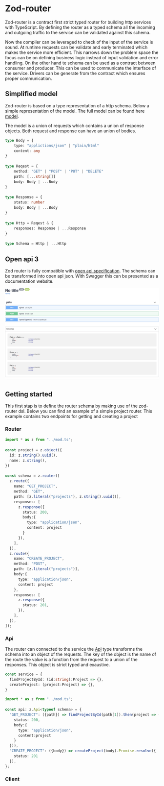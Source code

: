 # Zod-router
Zod-router is a contract first strict typed router for building http services with TypeScript. By defining the router as a typed schema all the incoming and outgoing traffic to the service can be validated against this schema. 

Now the compiler can be leveraged to check of the input of the service is sound. At runtime requests can be validate and early terminated which makes the service more efficient. This narrows down the problem space the focus can be on defining business logic instead of input validation and error handling. On the other hand te schema can be used as a contract between consumer and producer. This can be used to communicate the interface of the service. Drivers can be generate from the contract which ensures proper communication. 


## Simplified model

Zod-router is based on a type representation of a http schema.  Below a simple representation of the model. The full model can be found here [model](./lib/model.ts).

The model is a union of requests which contains a union of response objects. Both request and response can have an union of bodies.

````ts
type Body = {
    type: "applictions/json" | "plain/html"
    content: any
}

type Reqest = {
    method: "GET" | "POST" | "PUT" | "DELETE"
    path: [...string[]]
    body: Body | ...Body
}

type Response = {
    status: number
    body: Body | ...Body
}

type Http = Reqest & {
    responses: Response | ...Response
}

type Schema = Http | ...Http
````

## Open api 3
Zod router is fully compatible with [open api specification](https://www.openapis.org/). The schema can be transformed into open api json. With Swagger this can be presented as a documentation website.

![GitHub Logo](images/pets_swagger.png)


## Getting started
This first stap is to define the router schema by making use of the zod-router dsl. Below you can find an example of a simple project router. This example contains two endpoints for getting and creating a project

### Router
````ts
import * as z from "../mod.ts";

const project = z.object({
  id: z.string().uuid(),
  name: z.string(),
})

const schema = z.router([
  z.route({
    name: "GET_PROJECT",
    method: "GET",
    path: [z.literal("projects"), z.string().uuid()],
    responses: [
      z.response({
        status: 200,
        body:{
          type: "application/json",
          content: project
        }       
      }),
    ],
  }),
  z.route({
    name: "CREATE_PROJECT",
    method: "POST",
    path: [z.literal("projects")],
    body:{
      type: "application/json",
      content: project
    },
    responses: [
      z.response({
        status: 201,  
      }),
    ],
  }),
]);
````

### Api
The router can connected to the service the [Api](./lib/api.ts) type transforms the schema into an object of the requests. The key of the object is the name of the route the value is a function from the request to a union of the responses. This object is strict typed and exaustive.

```ts
const service = {
  findProjectById: (id:string):Project => {},
  createProject: (project:Project) => {},
}
````

```ts
import * as z from "../mod.ts";

const api: z.Api<typeof schema> = {
  "GET_PROJECT": ({path}) => findProjectById(path[1]).then(project => ({ 
    status: 200, 
    body:{
      type: "application/json", 
      content:project
    }
  })),
  "CREATE_PROJECT": ({body}) => createProject(body).Promise.resolve({ 
    status: 201 
  }),
};
```

### Client

